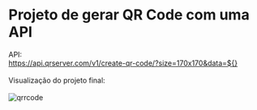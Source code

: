 # Projeto de gerar QR Code com uma API 
API:
<br/>
https://api.qrserver.com/v1/create-qr-code/?size=170x170&data=${}
<br/>
<br/>
Visualização do projeto final:
<br/>
<br/>
![qrrcode](https://user-images.githubusercontent.com/97799788/184229196-b28d69b5-3ac8-477a-9377-37a90e1aa342.png)
